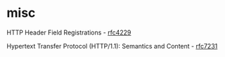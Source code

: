 # misc

HTTP Header Field Registrations - [rfc4229](https://github.com/cosinehere/misc/blob/main/rfc4229.pdf)

Hypertext Transfer Protocol (HTTP/1.1): Semantics and Content - [rfc7231](https://github.com/cosinehere/misc/blob/main/rfc7231.pdf)

